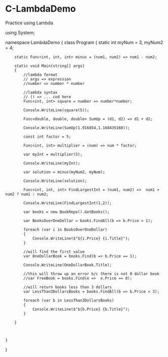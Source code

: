 # C-LambdaDemo
Practice using Lambda

using System;

namespace LambdaDemo
{
    class Program
    {
        static int myNum = 3,
            myNum2 = 4;

        static Func<int, int, int> minus = (num1, num2) => num1 - num2;

        static void Main(string[] args)
        {
            //lambda format
            // args => expression
            //number => number * number

            //lambda syntax
            // () => ... cod here
            Func<int, int> square = number => number*number;

            Console.WriteLine(square(5));

            Func<double, double, double> SumUp = (d1, d2) => d1 + d2;

            Console.WriteLine(SumUp(1.916854,1.168435168));

            const int factor = 5;

            Func<int, int> multiplier = (num) => num * factor;

            var myInt = multiplier(5);

            Console.WriteLine(myInt);

            var solution = minus(myNum2, myNum);

            Console.WriteLine(solution);

            Func<int, int, int> FindLargestInt = (num1, num2) =>  num1 > num2 ? num1 : num2;

            Console.WriteLine(FindLargestInt(1,2));

            var books = new BookRepo().GetBooks();

            var BooksOverOneDollar = books.FindAll(b => b.Price > 1);

            foreach (var i in BooksOverOneDollar)
            {
                Console.WriteLine($"${i.Price} {i.Title}");
            }

            //will find the first value
            var OneDollarBook = books.Find(b => b.Price == 1);

            Console.WriteLine(OneDollarBook.Title);

            //this will throw up an error b/c there is not 0 dollar book
            //var FreeBook = books.Find(e =>  e.Price == 0);  

            //will return books less than 3 dollars
            var LessThan3DollarsBooks = books.FindAll(b => b.Price < 3);

            foreach (var b in LessThan3DollarsBooks)
            {
                Console.WriteLine($"${b.Price} {b.Title}");
            }

        }

       

    }
}
